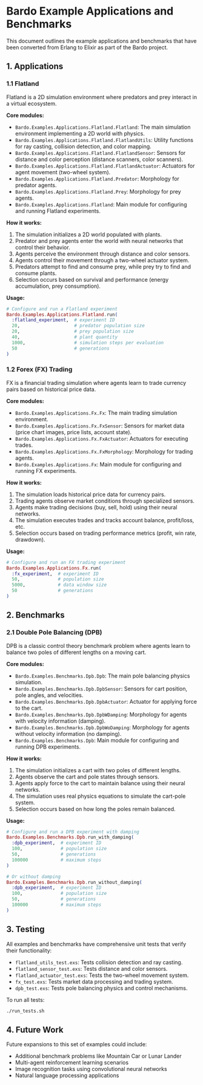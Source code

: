 # Bardo Example Applications and Benchmarks

This document outlines the example applications and benchmarks that have been converted from Erlang to Elixir as part of the Bardo project.

## 1. Applications

### 1.1 Flatland

Flatland is a 2D simulation environment where predators and prey interact in a virtual ecosystem.

**Core modules:**
- `Bardo.Examples.Applications.Flatland.Flatland`: The main simulation environment implementing a 2D world with physics.
- `Bardo.Examples.Applications.Flatland.FlatlandUtils`: Utility functions for ray casting, collision detection, and color mapping.
- `Bardo.Examples.Applications.Flatland.FlatlandSensor`: Sensors for distance and color perception (distance scanners, color scanners).
- `Bardo.Examples.Applications.Flatland.FlatlandActuator`: Actuators for agent movement (two-wheel system).
- `Bardo.Examples.Applications.Flatland.Predator`: Morphology for predator agents.
- `Bardo.Examples.Applications.Flatland.Prey`: Morphology for prey agents.
- `Bardo.Examples.Applications.Flatland`: Main module for configuring and running Flatland experiments.

**How it works:**
1. The simulation initializes a 2D world populated with plants.
2. Predator and prey agents enter the world with neural networks that control their behavior.
3. Agents perceive the environment through distance and color sensors.
4. Agents control their movement through a two-wheel actuator system.
5. Predators attempt to find and consume prey, while prey try to find and consume plants.
6. Selection occurs based on survival and performance (energy accumulation, prey consumption).

**Usage:**
```elixir
# Configure and run a Flatland experiment
Bardo.Examples.Applications.Flatland.run(
  :flatland_experiment,  # experiment ID
  20,                    # predator population size
  20,                    # prey population size
  40,                    # plant quantity
  1000,                  # simulation steps per evaluation
  50                     # generations
)
```

### 1.2 Forex (FX) Trading

FX is a financial trading simulation where agents learn to trade currency pairs based on historical price data.

**Core modules:**
- `Bardo.Examples.Applications.Fx.Fx`: The main trading simulation environment.
- `Bardo.Examples.Applications.Fx.FxSensor`: Sensors for market data (price chart images, price lists, account state).
- `Bardo.Examples.Applications.Fx.FxActuator`: Actuators for executing trades.
- `Bardo.Examples.Applications.Fx.FxMorphology`: Morphology for trading agents.
- `Bardo.Examples.Applications.Fx`: Main module for configuring and running FX experiments.

**How it works:**
1. The simulation loads historical price data for currency pairs.
2. Trading agents observe market conditions through specialized sensors.
3. Agents make trading decisions (buy, sell, hold) using their neural networks.
4. The simulation executes trades and tracks account balance, profit/loss, etc.
5. Selection occurs based on trading performance metrics (profit, win rate, drawdown).

**Usage:**
```elixir
# Configure and run an FX trading experiment
Bardo.Examples.Applications.Fx.run(
  :fx_experiment,  # experiment ID
  50,              # population size
  5000,            # data window size
  50               # generations
)
```

## 2. Benchmarks

### 2.1 Double Pole Balancing (DPB)

DPB is a classic control theory benchmark problem where agents learn to balance two poles of different lengths on a moving cart.

**Core modules:**
- `Bardo.Examples.Benchmarks.Dpb.Dpb`: The main pole balancing physics simulation.
- `Bardo.Examples.Benchmarks.Dpb.DpbSensor`: Sensors for cart position, pole angles, and velocities.
- `Bardo.Examples.Benchmarks.Dpb.DpbActuator`: Actuator for applying force to the cart.
- `Bardo.Examples.Benchmarks.Dpb.DpbWDamping`: Morphology for agents with velocity information (damping).
- `Bardo.Examples.Benchmarks.Dpb.DpbWoDamping`: Morphology for agents without velocity information (no damping).
- `Bardo.Examples.Benchmarks.Dpb`: Main module for configuring and running DPB experiments.

**How it works:**
1. The simulation initializes a cart with two poles of different lengths.
2. Agents observe the cart and pole states through sensors.
3. Agents apply force to the cart to maintain balance using their neural networks.
4. The simulation uses real physics equations to simulate the cart-pole system.
5. Selection occurs based on how long the poles remain balanced.

**Usage:**
```elixir
# Configure and run a DPB experiment with damping
Bardo.Examples.Benchmarks.Dpb.run_with_damping(
  :dpb_experiment,  # experiment ID
  100,              # population size
  50,               # generations
  100000            # maximum steps
)

# Or without damping
Bardo.Examples.Benchmarks.Dpb.run_without_damping(
  :dpb_experiment,  # experiment ID
  100,              # population size
  50,               # generations
  100000            # maximum steps
)
```

## 3. Testing

All examples and benchmarks have comprehensive unit tests that verify their functionality:

- `flatland_utils_test.exs`: Tests collision detection and ray casting.
- `flatland_sensor_test.exs`: Tests distance and color sensors.
- `flatland_actuator_test.exs`: Tests the two-wheel movement system.
- `fx_test.exs`: Tests market data processing and trading system.
- `dpb_test.exs`: Tests pole balancing physics and control mechanisms.

To run all tests:
```bash
./run_tests.sh
```

## 4. Future Work

Future expansions to this set of examples could include:
- Additional benchmark problems like Mountain Car or Lunar Lander
- Multi-agent reinforcement learning scenarios
- Image recognition tasks using convolutional neural networks
- Natural language processing applications